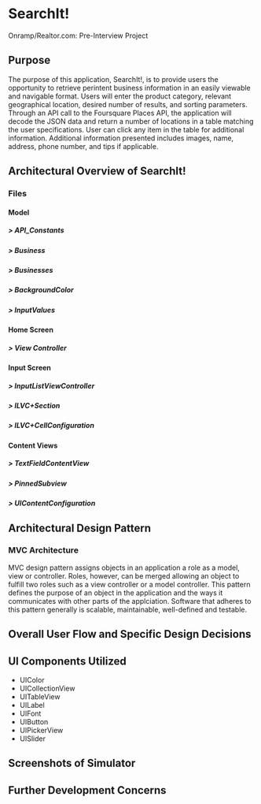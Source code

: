# SearchIt!
Onramp/Realtor.com: Pre-Interview Project

## Purpose

The purpose of this application, SearchIt!, is to provide users the opportunity to retrieve perintent business information in an easily viewable and navigable format. Users will enter the product category, relevant geographical location, desired number of results, and sorting parameters. Through an API call to the Foursquare Places API, the application will decode the JSON data and return a number of locations in a table matching the user specifications. User can click any item in the table for additional information. Additional information presented includes images, name, address, phone number, and tips if applicable. 

## Architectural Overview of SearchIt!

### Files

#### **Model**

##### > API_Constants

##### > Business

##### > Businesses

##### > BackgroundColor

##### > InputValues

#### **Home Screen**

##### > View Controller

#### **Input Screen**

##### > InputListViewController

##### > ILVC+Section

##### > ILVC+CellConfiguration

#### **Content Views**

##### > TextFieldContentView

##### > PinnedSubview

##### > UIContentConfiguration


## Architectural Design Pattern

### MVC Architecture

MVC design pattern assigns objects in an application a role as a model, view or controller. Roles, however, can be merged allowing an object to fulfill two roles such as a view controller or a model controller. This pattern defines the purpose of an object in the application and the ways it communicates with other parts of the applciation. Software that adheres to this pattern generally is scalable, maintainable, well-defined and testable. 

## Overall User Flow and Specific Design Decisions

## UI Components Utilized

+ UIColor
+ UICollectionView
+ UITableView
+ UILabel
+ UIFont
+ UIButton
+ UIPickerView
+ UISlider

## Screenshots of Simulator

## Further Development Concerns


